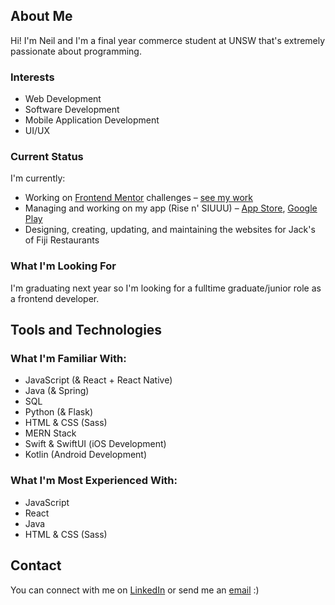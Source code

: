 ## About Me

Hi! I'm Neil and I'm a final year commerce student at UNSW that's extremely passionate about programming.

### Interests
- Web Development
- Software Development
- Mobile Application Development
- UI/UX

### Current Status
I'm currently:
- Working on [Frontend Mentor](https://www.frontendmentor.io/home) challenges – [see my work](https://github.com/nkhatri7/Frontend-Mentor-Challenges)
- Managing and working on my app (Rise n' SIUUU) – [App Store](https://apps.apple.com/app/rise-n-siuuu/id1604010390), [Google Play](https://play.google.com/store/apps/details?id=com.neilkhatri.risensiuuu)
- Designing, creating, updating, and maintaining the websites for Jack's of Fiji Restaurants

### What I'm Looking For
I'm graduating next year so I'm looking for a fulltime graduate/junior role as a frontend developer.

## Tools and Technologies

### What I'm Familiar With:
- JavaScript (& React + React Native)
- Java (& Spring)
- SQL
- Python (& Flask)
- HTML & CSS (Sass)
- MERN Stack
- Swift & SwiftUI (iOS Development)
- Kotlin (Android Development)

### What I'm Most Experienced With:
- JavaScript
- React
- Java
- HTML & CSS (Sass)

## Contact
You can connect with me on [LinkedIn](https://www.linkedin.com/in/neilkhatri/) or send me an [email](mailto:neil.khatri@gmail.com) :)
